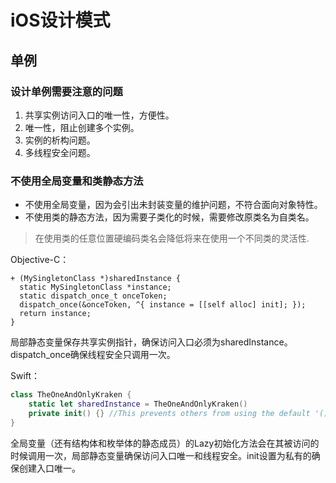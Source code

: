 # iOS设计模式

## 单例

### 设计单例需要注意的问题

1. 共享实例访问入口的唯一性，方便性。
2. 唯一性，阻止创建多个实例。
3. 实例的析构问题。
4. 多线程安全问题。

### 不使用全局变量和类静态方法

* 不使用全局变量，因为会引出未封装变量的维护问题，不符合面向对象特性。
* 不使用类的静态方法，因为需要子类化的时候，需要修改原类名为自类名。

> 在使用类的任意位置硬编码类名会降低将来在使用一个不同类的灵活性.

Objective-C：

```objc
+ (MySingletonClass *)sharedInstance {
  static MySingletonClass *instance;
  static dispatch_once_t onceToken;
  dispatch_once(&onceToken, ^{ instance = [[self alloc] init]; });
  return instance;
}
```
局部静态变量保存共享实例指针，确保访问入口必须为sharedInstance。dispatch_once确保线程安全只调用一次。

Swift：

```swift
class TheOneAndOnlyKraken {
    static let sharedInstance = TheOneAndOnlyKraken()
    private init() {} //This prevents others from using the default '()' initializer for this class.
}
```
全局变量（还有结构体和枚举体的静态成员）的Lazy初始化方法会在其被访问的时候调用一次，局部静态变量确保访问入口唯一和线程安全。init设置为私有的确保创建入口唯一。